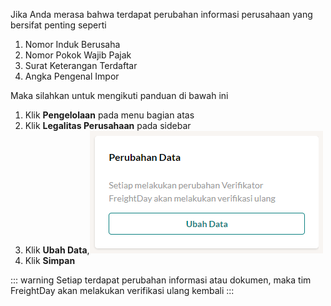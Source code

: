 Jika Anda merasa bahwa terdapat perubahan informasi perusahaan yang bersifat penting seperti
1. Nomor Induk Berusaha
2. Nomor Pokok Wajib Pajak
3. Surat Keterangan Terdaftar
4. Angka Pengenal Impor

Maka silahkan untuk mengikuti panduan di bawah ini
1. Klik **Pengelolaan** pada menu bagian atas
2. Klik **Legalitas Perusahaan** pada sidebar
3. Klik **Ubah Data**,![](%20.png)
4. Klik **Simpan**

::: warning
Setiap terdapat perubahan informasi atau dokumen, maka tim FreightDay akan melakukan verifikasi ulang kembali
:::